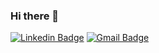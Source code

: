 ### Hi there 👋

<!--
**sheen4n/sheen4n** is a ✨ _special_ ✨ repository because its `README.md` (this file) appears on your GitHub profile.

Here are some ideas to get you started:

- 🔭 I’m currently working on ...
- 🌱 I’m currently learning ...
- 👯 I’m looking to collaborate on ...
- 🤔 I’m looking for help with ...
- 💬 Ask me about ...
- 📫 How to reach me: ...
- 😄 Pronouns: ...
- ⚡ Fun fact: ...
-->


[![Linkedin Badge](https://img.shields.io/badge/-anirudhemmadi-blue?style=flat-square&logo=Linkedin&logoColor=white&link=https://www.linkedin.com/in/sheen-goh/)](https://www.linkedin.com/in/sheen-goh/)
[![Gmail Badge](https://img.shields.io/badge/-kanna6501@gmail.com-c14438?style=flat-square&logo=Gmail&logoColor=white&link=mailto:sheen.an.goh@gmail.com)](mailto:sheen.an.goh@gmail.com)
